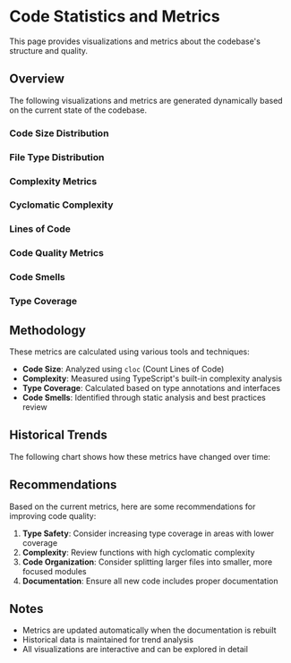 # Code Statistics and Metrics

This page provides visualizations and metrics about the codebase's structure and quality.

## Overview

The following visualizations and metrics are generated dynamically based on the current state of the codebase.

### Code Size Distribution
<div id="code-size-chart" class="chart-container"></div>

### File Type Distribution
<div id="file-type-chart" class="chart-container"></div>

### Complexity Metrics
<div id="complexity-metrics" class="metrics-container">
    <div class="metric-card">
        <h3>Cyclomatic Complexity</h3>
        <div id="cyclomatic-complexity"></div>
    </div>
    <div class="metric-card">
        <h3>Lines of Code</h3>
        <div id="lines-of-code"></div>
    </div>
</div>

### Code Quality Metrics
<div id="quality-metrics" class="metrics-container">
    <div class="metric-card">
        <h3>Code Smells</h3>
        <div id="code-smells"></div>
    </div>
    <div class="metric-card">
        <h3>Type Coverage</h3>
        <div id="type-coverage"></div>
    </div>
</div>

## Methodology

These metrics are calculated using various tools and techniques:

- **Code Size**: Analyzed using `cloc` (Count Lines of Code)
- **Complexity**: Measured using TypeScript's built-in complexity analysis
- **Type Coverage**: Calculated based on type annotations and interfaces
- **Code Smells**: Identified through static analysis and best practices review

## Historical Trends

The following chart shows how these metrics have changed over time:

<div id="historical-trends" class="chart-container"></div>

## Recommendations

Based on the current metrics, here are some recommendations for improving code quality:

1. **Type Safety**: Consider increasing type coverage in areas with lower coverage
2. **Complexity**: Review functions with high cyclomatic complexity
3. **Code Organization**: Consider splitting larger files into smaller, more focused modules
4. **Documentation**: Ensure all new code includes proper documentation

## Notes

- Metrics are updated automatically when the documentation is rebuilt
- Historical data is maintained for trend analysis
- All visualizations are interactive and can be explored in detail 